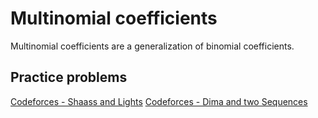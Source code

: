 # Multinomial coefficients

Multinomial coefficients are a generalization of binomial coefficients.


## Practice problems 

[Codeforces - Shaass and Lights](https://codeforces.com/contest/294/problem/C)
[Codeforces - Dima and two Sequences](https://codeforces.com/contest/272/problem/D)
